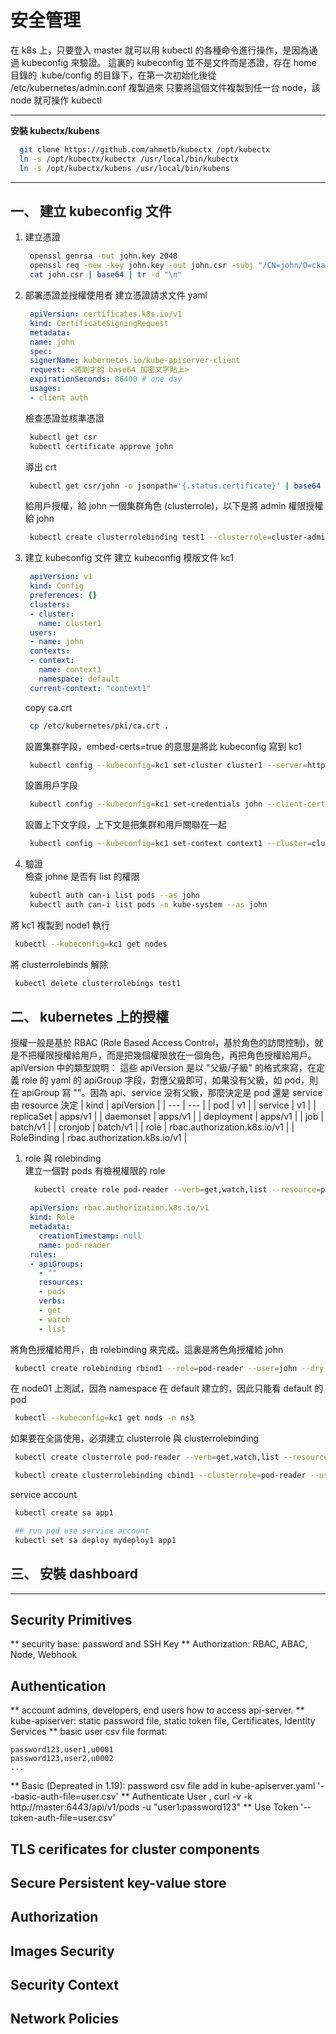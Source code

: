 # 安全管理  
在 k8s 上，只要登入 master 就可以用 kubectl 的各種命令進行操作，是因為通過 kubeconfig 來驗證。
這裏的 kubeconfig 並不是文件而是憑證，存在 home 目錄的 .kube/config 的目錄下，在第一次初始化後從 /etc/kubernetes/admin.conf 複製過來
只要將這個文件複製到任一台 node，該 node 就可操作 kubectl

---

**安裝 kubectx/kubens**  
```bash
  git clone https://github.com/ahmetb/kubectx /opt/kubectx
  ln -s /opt/kubectx/kubectx /usr/local/bin/kubectx
  ln -s /opt/kubectx/kubens /usr/local/bin/kubens
```

---

## 一、 建立 kubeconfig 文件  
1. 建立憑證
   ```bash
    openssl genrsa -out john.key 2048
    openssl req -new -key john.key -out john.csr -subj "/CN=john/O=cka2020"
    cat john.csr | base64 | tr -d "\n"
   ```
2. 部署憑證並授權使用者
   建立憑證請求文件 yaml
   ```yaml
    apiVersion: certificates.k8s.io/v1
    kind: CertificateSigningRequest
    metadata:
    name: john
    spec:
    signerName: kubernetes.io/kube-apiserver-client
    request: <將剛才的 base64 加密文字貼上>
    expirationSeconds: 86400 # one day
    usages:
    - client auth
   ```
   檢查憑證並核準憑證
   ```bash
    kubectl get csr
    kubectl certificate approve john
   ```
   導出 crt
   ```bash
    kubectl get csr/john -o jsonpath='{.status.certificate}' | base64 -d > john.crt
   ```
   給用戶授權，給 john 一個集群角色 (clusterrole)，以下是將 admin 權限授權給 john
   ```bash
    kubectl create clusterrolebinding test1 --clusterrole=cluster-admin --user=john
   ```
3. 建立 kubeconfig 文件
   建立 kubeconfig 模版文件 kc1
   ```yaml
    apiVersion: v1
    kind: Config
    preferences: {}
    clusters:
    - cluster:
      name: cluster1
    users:
    - name: john
    contexts:
    - context:
      name: context1
      namespace: default
    current-context: "context1"
   ```
   copy ca.crt
   ```bash
    cp /etc/kubernetes/pki/ca.crt .
   ```
   設置集群字段，embed-certs=true 的意思是將此 kubeconfig 寫到 kc1
   ```bash
    kubectl config --kubeconfig=kc1 set-cluster cluster1 --server=https://192.168.153.101:6443 --certificate-authory=ca.crt --embed-certs=true
   ```
   設置用戶字段
   ```bash
    kubectl config --kubeconfig=kc1 set-credentials john --client-certificate=john.crt --client-key=john.key --embed-certs=true
   ```
   設置上下文字段，上下文是把集群和用戶關聯在一起
   ```bash
    kubectl config --kubeconfig=kc1 set-context context1 --cluster=cluster1 --namespace=default --user=john
   ```
4. 驗證  
檢查 johne 是否有 list 的權限
   ```bash
    kubectl auth can-i list pods --as john
    kubectl auth can-i list pods -n kube-system --as john
   ```
將 kc1 複製到 node1 執行
   ```bash
    kubectl --kubeconfig=kc1 get nodes
   ```
將 clusterrolebinds 解除
   ```bash
    kubectl delete clusterrolebings test1
   ```

## 二、 kubernetes 上的授權  
授權一般是基於 RBAC (Role Based Access Control，基於角色的訪問控制)，就是不把權限授權給用戶，而是把幾個權限放在一個角色，再把角色授權給用戶。
apiVersion 中的類型說明：
這些 apiVersion 是以 "父級/子級" 的格式來寫，在定義 role 的 yaml 的 apiGroup 字段，對應父級即可，如果没有父級，如 pod，則在 apiGroup 寫 ""。因為 api、service 没有父級，那麼決定是 pod 還是 service 由 resource 決定
| kind | apiVersion |
| --- | --- |
| pod | v1 |
| service | v1 |
| replicaSet | apps/v1 |
| daemonset | apps/v1 |
| deployment | apps/v1 |
| job | batch/v1 |
| cronjob | batch/v1 |
| role | rbac.authorization.k8s.io/v1 |
| RoleBinding | rbac.authorization.k8s.io/v1 |

1. role 與 rolebinding  
   建立一個對 pods 有檢視權限的 role
   ```bash
     kubectl create role pod-reader --verb=get,watch,list --resource=pods --dry-run=client -o yaml > pod-reader.yaml
   ```
   ```yaml
    apiVersion: rbac.authorization.k8s.io/v1
    kind: Role
    metadata:
      creationTimestamp: null
      name: pod-reader
    rules:
    - apiGroups:
      - ""
      resources:
      - pods
      verbs:
      - get
      - watch
      - list 
   ```
將角色授權給用戶，由 rolebinding 來完成。這裏是將色角授權給 john
   ```bash
    kubectl create rolebinding rbind1 --role=pod-reader --user=john --dry-run=client -o yaml > rbind1.yaml
   ```
在 node01 上測試，因為 namespace 在 default 建立的，因此只能看 default 的 pod
   ```bash
    kubectl --kubeconfig=kc1 get nods -n ns3
   ```
如果要在全區使用，必須建立 clusterrole 與 clusterrolebinding
   ```bash
    kubectl create clusterrole pod-reader --verb=get,watch,list --resource=deploy --dry-run=client -o yaml > clusterrole1.yaml

    kubectl create clusterrolebinding cbind1 --clusterrole=pod-reader --user=john --dry-run=client -o yaml > cbind1.yaml
   ```

service account
   ```bash
    kubectl create sa app1

    ## run pod use service account
    kubectl set sa deploy mydeploy1 app1
   ```

## 三、 安裝 dashboard  


---

## Security Primitives
** security base: password and SSH Key
** Authorization: RBAC, ABAC, Node, Webhook

## Authentication
** account admins, developers, end users how to access api-server.
** kube-apiserver: static password file, static token file, Certificates, Identity Services
** basic user csv file format:
```csv
password123,user1,u0001
password123,user2,u0002
...
```
** Basic (Depreated in 1.19): password csv file add in kube-apiserver.yaml '--basic-auth-file=user.csv'
** Authenticate User , curl -v -k http://master:6443/api/v1/pods -u "user1:password123"
** Use Token '--token-auth-file=user.csv'


## TLS cerificates for cluster components


## Secure Persistent key-value store

## Authorization

## Images Security

## Security Context

## Network Policies